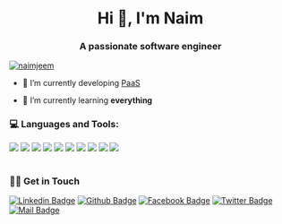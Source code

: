 <h1 align="center">Hi 👋, I'm Naim</h1>
<h3 align="center">A passionate software engineer</h3>

<p align="left"> <a href="https://twitter.com/naimjeem" target="blank"><img src="https://img.shields.io/twitter/follow/naimjeem?logo=twitter&style=for-the-badge" alt="naimjeem" /></a> </p>

- 🔭 I’m currently developing [PaaS](https://klovercloud.com/)

- 🌱 I’m currently learning **everything**

### 💻 Languages and Tools:

<img src="https://img.shields.io/badge/javascript%20-%23323330.svg?&style=for-the-badge&logo=javascript&logoColor=%23F7DF1E"/> <img src="https://img.shields.io/badge/angular3323330.svg?&style=for-the-badge&logo=angularcolor=%D0031"/> <img src="https://img.shields.io/badge/react%20-%2320232a.svg?&style=for-the-badge&logo=react&logoColor=%2361DAFB"/>  <img src="https://img.shields.io/badge/bootstrap%20-%23563D7C.svg?&style=for-the-badge&logo=bootstrap&logoColor=white"/>  <img src="https://img.shields.io/badge/git%20-%23F05033.svg?&style=for-the-badge&logo=git&logoColor=white"/>  <img src="https://img.shields.io/badge/github%20-%23121011.svg?&style=for-the-badge&logo=github&logoColor=white"/>  <img src="https://img.shields.io/badge/mysql-%2300f.svg?&style=for-the-badge&logo=mysql&logoColor=white"/>  <img src="https://img.shields.io/badge/NPM-CB3837?logo=NPM&logoColor=white&style=for-the-badge" />  <img src="https://img.shields.io/badge/Linux-FCC624?logo=Linux&logoColor=white&style=for-the-badge" />  <img src="https://img.shields.io/badge/Bash-4EAA25?logo=GNU-Bash&logoColor=white&style=for-the-badge" />
<br>
<br>

### 🙋‍♂️ Get in Touch

[![Linkedin Badge](https://img.shields.io/badge/LinkedIn-0077B5?style=for-the-badge&logo=linkedin&logoColor=white)](https://www.linkedin.com/in/naimjeem/)  [![Github Badge](https://img.shields.io/badge/GitHub-100000?style=for-the-badge&logo=github&logoColor=white)](https://github.com/naimjeem) [![Facebook Badge](https://img.shields.io/badge/Facebook-1877F2?style=for-the-badge&logo=facebook&logoColor=white)](https://www.facebook.com/naimjeem) [![Twitter Badge](https://img.shields.io/badge/Twitter-1DA1F2?style=for-the-badge&logo=twitter&logoColor=white)](https://www.twitter.com/naimjeem) [![Mail Badge](https://img.shields.io/badge/Gmail-D14836?style=for-the-badge&logo=gmail&logoColor=white)](mailto:naim36208@gmail.com)
